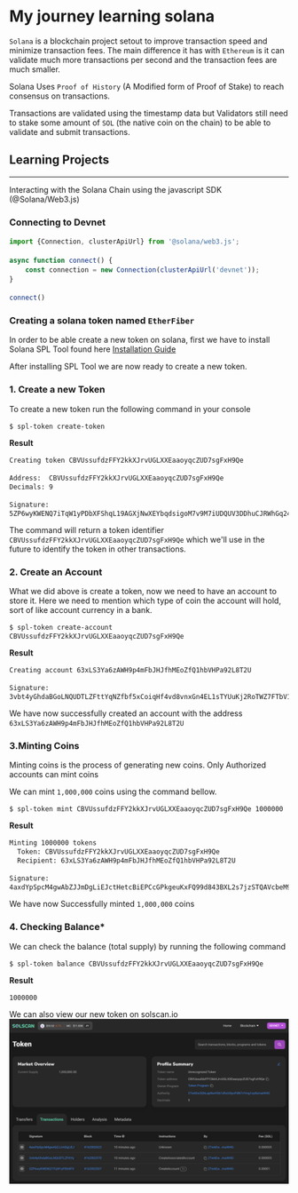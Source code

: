# My journey learning solana

`Solana` is a blockchain project setout to improve transaction speed and minimize transaction fees. The main difference it has with `Ethereum` is it can validate much more transactions per second and the transaction fees are much smaller.

Solana Uses `Proof of History` (A Modified form of Proof of Stake) to reach consensus on transactions. 

Transactions are validated using the timestamp data but Validators still need to stake some amount of `SOL` (the native coin on the chain) to be able to validate and submit transactions.

## Learning Projects
---
Interacting with the Solana Chain
using the javascript SDK (@Solana/Web3.js)

### Connecting to Devnet

```typescript
import {Connection, clusterApiUrl} from '@solana/web3.js';

async function connect() {
    const connection = new Connection(clusterApiUrl('devnet'));
}

connect()
```
### Creating a solana token named `EtherFiber`
In order to be able create a new token on solana, first we have to install Solana SPL Tool found here [Installation Guide](https://docs.solana.com/cli/install-solana-cli-tools#use-solanas-install-tool)

After installing SPL Tool we are now ready to create a new token.

### **1. Create a new Token**
To create a new token run the following command in your console 
```console
$ spl-token create-token
```
**Result**

``` console            
Creating token CBVUssufdzFFY2kkXJrvUGLXXEaaoyqcZUD7sgFxH9Qe

Address:  CBVUssufdzFFY2kkXJrvUGLXXEaaoyqcZUD7sgFxH9Qe
Decimals: 9

Signature: 5ZP6wyKWENQ7iTqW1yPDbXFShqL19AGXjNwXEYbqdsigoM7v9M7iUDQUV3DDhuCJRWhGq24Tppy3ZKNoXocCJZWw
```
The command will return a token identifier `CBVUssufdzFFY2kkXJrvUGLXXEaaoyqcZUD7sgFxH9Qe` which we'll use in the future to identify the token in other transactions.

### **2. Create an Account**

What we did above is create a token, now we need to have an account to store it. Here we need to mention which type of coin the account will hold, sort of like account currency in a bank.

```console
$ spl-token create-account CBVUssufdzFFY2kkXJrvUGLXXEaaoyqcZUD7sgFxH9Qe
```

**Result**

```console
Creating account 63xLS3Ya6zAWH9p4mFbJHJfhMEoZfQ1hbVHPa92L8T2U

Signature: 3vbt4yGhdaBGoLNQUDTLZFttYqNZfbf5xCoiqHf4vd8vnxGn4EL1sTYUuKj2RoTWZ7FTbV1RGtCdh1eXeJaVx2AX
```

We have now successfully created an account with the address `63xLS3Ya6zAWH9p4mFbJHJfhMEoZfQ1hbVHPa92L8T2U`

### **3.Minting Coins**

Minting coins is the process of generating new coins. Only Authorized accounts can mint coins

We can mint `1,000,000` coins using the command bellow.

```console
$ spl-token mint CBVUssufdzFFY2kkXJrvUGLXXEaaoyqcZUD7sgFxH9Qe 1000000
```

**Result**

```console
Minting 1000000 tokens
  Token: CBVUssufdzFFY2kkXJrvUGLXXEaaoyqcZUD7sgFxH9Qe
  Recipient: 63xLS3Ya6zAWH9p4mFbJHJfhMEoZfQ1hbVHPa92L8T2U

Signature: 4axdYpSpcM4gwAbZJJmDgLiEJctHetcBiEPCcGPkgeuKxFQ99d843BXL2s7jzSTQAVcbeM9sd8FDZGB3krNmpKGb
```

We have now Successfully minted `1,000,000` coins

### **4. Checking Balance***
We can check the balance (total supply) by running the following command

``` command
$ spl-token balance CBVUssufdzFFY2kkXJrvUGLXXEaaoyqcZUD7sgFxH9Qe
```

**Result**
```console
1000000
```

We can also view our new token on solscan.io
 ![picture 4](images/f2d021d56c103f6d6881f2b6b1eaf774aec40e49553edaf95ecedf75261a636b.png)  



